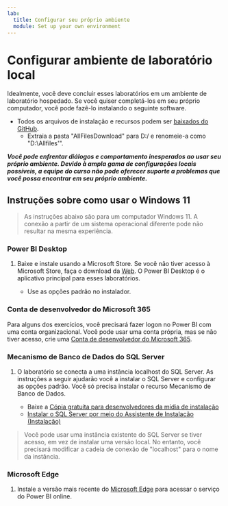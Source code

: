```yaml
---
lab:
  title: Configurar seu próprio ambiente
  module: Set up your own environment
---
```


# Configurar ambiente de laboratório local

Idealmente, você deve concluir esses laboratórios em um ambiente de laboratório hospedado. Se você quiser completá-los em seu próprio computador, você pode fazê-lo instalando o seguinte software.

- Todos os arquivos de instalação e recursos podem ser [baixados do GitHub](https://github.com/MicrosoftLearning/PL-300-Microsoft-Power-BI-Data-Analyst/raw/Main/AllfilesDownload.zip).
  - Extraia a pasta "AllFilesDownload" para D:/ e renomeie-a como "D:\Allfiles\'".

***Você pode enfrentar diálogos e comportamento inesperados ao usar seu próprio ambiente. Devido à ampla gama de configurações locais possíveis, a equipe do curso não pode oferecer suporte a problemas que você possa encontrar em seu próprio ambiente.***

## Instruções sobre como usar o Windows 11

> As instruções abaixo são para um computador Windows 11. A conexão a partir de um sistema operacional diferente pode não resultar na mesma experiência.

### Power BI Desktop

1. Baixe e instale usando a Microsoft Store. Se você não tiver acesso à Microsoft Store, faça o download da [Web](https://www.microsoft.com/download/details.aspx?id=58494). O Power BI Desktop é o aplicativo principal para esses laboratórios.

    - Use as opções padrão no instalador.

### Conta de desenvolvedor do Microsoft 365

Para alguns dos exercícios, você precisará fazer logon no Power BI com uma conta organizacional. Você pode usar uma conta própria, mas se não tiver acesso, crie uma [Conta de desenvolvedor do Microsoft 365](https://developer.microsoft.com/microsoft-365/dev-program).

### Mecanismo de Banco de Dados do SQL Server

1. O laboratório se conecta a uma instância localhost do SQL Server. As instruções a seguir ajudarão você a instalar o SQL Server e configurar as opções padrão. Você só precisa instalar o recurso Mecanismo de Banco de Dados.

    - Baixe a [Cópia gratuita para desenvolvedores da mídia de instalação](https://www.microsoft.com/sql-server/sql-server-downloads?SilentAuth=1&f=255&MSPPError=-2147217396&rtc=1)
    - [Instalar o SQL Server por meio do Assistente de Instalação (Instalação)](https://learn.microsoft.com/sql/database-engine/install-windows/install-sql-server-from-the-installation-wizard-setup)

> Você pode usar uma instância existente do SQL Server se tiver acesso, em vez de instalar uma versão local. No entanto, você precisará modificar a cadeia de conexão de "localhost" para o nome da instância.

### Microsoft Edge

1. Instale a versão mais recente do [Microsoft Edge](https://microsoft.com/edge) para acessar o serviço do Power BI online.
